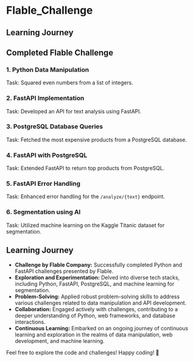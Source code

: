 # Flable_Challenge

## Learning Journey

## Completed Flable Challenge

### 1. Python Data Manipulation
Task: Squared even numbers from a list of integers.

### 2. FastAPI Implementation
Task: Developed an API for text analysis using FastAPI.

### 3. PostgreSQL Database Queries
Task: Fetched the most expensive products from a PostgreSQL database.

### 4. FastAPI with PostgreSQL
Task: Extended FastAPI to return top products from PostgreSQL.

### 5. FastAPI Error Handling
Task: Enhanced error handling for the `/analyze/{text}` endpoint.

### 6. Segmentation using AI
Task: Utilized machine learning on the Kaggle Titanic dataset for segmentation.

## Learning Journey

- **Challenge by Flable Company:** Successfully completed Python and FastAPI challenges presented by Flable.
- **Exploration and Experimentation:** Delved into diverse tech stacks, including Python, FastAPI, PostgreSQL, and machine learning for segmentation.
- **Problem-Solving:** Applied robust problem-solving skills to address various challenges related to data manipulation and API development.
- **Collaboration:** Engaged actively with challenges, contributing to a deeper understanding of Python, web frameworks, and database interactions.
- **Continuous Learning:** Embarked on an ongoing journey of continuous learning and exploration in the realms of data manipulation, web development, and machine learning.

Feel free to explore the code and challenges! Happy coding! 🚀
